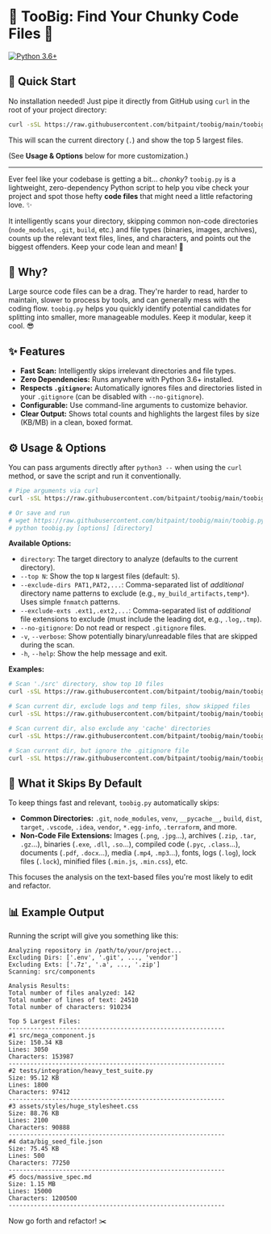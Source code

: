 # 🚀 TooBig: Find Your Chunky Code Files 🚀

[![Python 3.6+](https://img.shields.io/badge/python-3.6+-blue.svg)](https://www.python.org/downloads/release/python-360/)

## 🚀 Quick Start

No installation needed! Just pipe it directly from GitHub using `curl` in the root of your project directory:

```bash
curl -sSL https://raw.githubusercontent.com/bitpaint/toobig/main/toobig.py | python3
```

This will scan the current directory (`.`) and show the top 5 largest files.

(See **Usage & Options** below for more customization.)

---

Ever feel like your codebase is getting a bit... *chonky*? `toobig.py` is a lightweight, zero-dependency Python script to help you vibe check your project and spot those hefty **code files** that might need a little refactoring love. ✨

It intelligently scans your directory, skipping common non-code directories (`node_modules`, `.git`, `build`, etc.) and file types (binaries, images, archives), counts up the relevant text files, lines, and characters, and points out the biggest offenders. Keep your code lean and mean! 💪

## 🤔 Why?

Large source code files can be a drag. They're harder to read, harder to maintain, slower to process by tools, and can generally mess with the coding flow. `toobig.py` helps you quickly identify potential candidates for splitting into smaller, more manageable modules. Keep it modular, keep it cool. 😎

## ✨ Features

*   **Fast Scan:** Intelligently skips irrelevant directories and file types.
*   **Zero Dependencies:** Runs anywhere with Python 3.6+ installed.
*   **Respects `.gitignore`:** Automatically ignores files and directories listed in your `.gitignore` (can be disabled with `--no-gitignore`).
*   **Configurable:** Use command-line arguments to customize behavior.
*   **Clear Output:** Shows total counts and highlights the largest files by size (KB/MB) in a clean, boxed format.

## ⚙️ Usage & Options

You can pass arguments directly after `python3 --` when using the `curl` method, or save the script and run it conventionally.

```bash
# Pipe arguments via curl
curl -sSL https://raw.githubusercontent.com/bitpaint/toobig/main/toobig.py | python3 -- [options] [directory]

# Or save and run
# wget https://raw.githubusercontent.com/bitpaint/toobig/main/toobig.py
# python toobig.py [options] [directory]
```

**Available Options:**

*   `directory`: The target directory to analyze (defaults to the current directory).
*   `--top N`: Show the top `N` largest files (default: `5`).
*   `--exclude-dirs PAT1,PAT2,...`: Comma-separated list of *additional* directory name patterns to exclude (e.g., `my_build_artifacts,temp*`). Uses simple `fnmatch` patterns.
*   `--exclude-exts .ext1,.ext2,...`: Comma-separated list of *additional* file extensions to exclude (must include the leading dot, e.g., `.log,.tmp`).
*   `--no-gitignore`: Do not read or respect `.gitignore` files.
*   `-v`, `--verbose`: Show potentially binary/unreadable files that are skipped during the scan.
*   `-h`, `--help`: Show the help message and exit.

**Examples:**

```bash
# Scan './src' directory, show top 10 files
curl -sSL https://raw.githubusercontent.com/bitpaint/toobig/main/toobig.py | python3 -- --top 10 ./src

# Scan current dir, exclude logs and temp files, show skipped files
curl -sSL https://raw.githubusercontent.com/bitpaint/toobig/main/toobig.py | python3 -- --exclude-exts .log,.tmp -v

# Scan current dir, also exclude any 'cache' directories
curl -sSL https://raw.githubusercontent.com/bitpaint/toobig/main/toobig.py | python3 -- --exclude-dirs cache

# Scan current dir, but ignore the .gitignore file
curl -sSL https://raw.githubusercontent.com/bitpaint/toobig/main/toobig.py | python3 -- --no-gitignore
```

## 🧠 What it Skips By Default

To keep things fast and relevant, `toobig.py` automatically skips:

*   **Common Directories:** `.git`, `node_modules`, `venv`, `__pycache__`, `build`, `dist`, `target`, `.vscode`, `.idea`, `vendor`, `*.egg-info`, `.terraform`, and more.
*   **Non-Code File Extensions:** Images (`.png`, `.jpg`...), archives (`.zip`, `.tar`, `.gz`...), binaries (`.exe`, `.dll`, `.so`...), compiled code (`.pyc`, `.class`...), documents (`.pdf`, `.docx`...), media (`.mp4`, `.mp3`...), fonts, logs (`.log`), lock files (`.lock`), minified files (`.min.js`, `.min.css`), etc.

This focuses the analysis on the text-based files you're most likely to edit and refactor.

## 📊 Example Output

Running the script will give you something like this:

```plaintext
Analyzing repository in /path/to/your/project...
Excluding Dirs: ['.env', '.git', ..., 'vendor']
Excluding Exts: ['.7z', '.a', ..., '.zip']
Scanning: src/components                                          

Analysis Results:
Total number of files analyzed: 142
Total number of lines of text: 24510
Total number of characters: 910234

Top 5 Largest Files:
------------------------------------------------------------
#1 src/mega_component.js
Size: 150.34 KB
Lines: 3050
Characters: 153987
------------------------------------------------------------
#2 tests/integration/heavy_test_suite.py
Size: 95.12 KB
Lines: 1800
Characters: 97412
------------------------------------------------------------
#3 assets/styles/huge_stylesheet.css
Size: 88.76 KB
Lines: 2100
Characters: 90888
------------------------------------------------------------
#4 data/big_seed_file.json
Size: 75.45 KB
Lines: 500
Characters: 77250
------------------------------------------------------------
#5 docs/massive_spec.md
Size: 1.15 MB
Lines: 15000
Characters: 1200500
------------------------------------------------------------
```

Now go forth and refactor! ✂️
